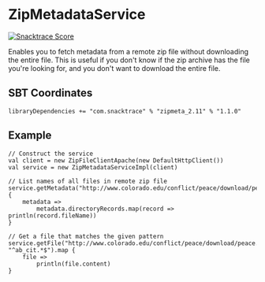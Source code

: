 # ZipMetadataService

[![Snacktrace Score](http://snacktrace.com/artifacts/com.snacktrace/zipmeta_2.11/latest/score/image "Snacktrace Score")](http://snacktrace.com/artifacts/com.snacktrace/zipmeta_2.11/latest)

Enables you to fetch metadata from a remote zip file without
downloading the entire file. This is useful if you don't know if the
zip archive has the file you're looking for, and you don't want to
download the entire file.

## SBT Coordinates

```
libraryDependencies += "com.snacktrace" % "zipmeta_2.11" % "1.1.0"
```

## Example

```
// Construct the service
val client = new ZipFileClientApache(new DefaultHttpClient())
val service = new ZipMetadataServiceImpl(client)

// List names of all files in remote zip file
service.getMetadata("http://www.colorado.edu/conflict/peace/download/peace.zip").map {
    metadata =>
        metadata.directoryRecords.map(record => println(record.fileName))
}

// Get a file that matches the given pattern
service.getFile("http://www.colorado.edu/conflict/peace/download/peace.zip", "^ab_cit.*$").map {
    file =>
        println(file.content)
}
```
